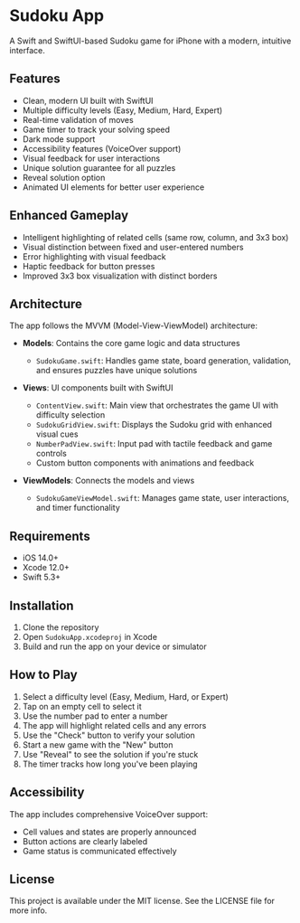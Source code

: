 # Sudoku App

A Swift and SwiftUI-based Sudoku game for iPhone with a modern, intuitive interface.

## Features

- Clean, modern UI built with SwiftUI
- Multiple difficulty levels (Easy, Medium, Hard, Expert)
- Real-time validation of moves
- Game timer to track your solving speed
- Dark mode support
- Accessibility features (VoiceOver support)
- Visual feedback for user interactions
- Unique solution guarantee for all puzzles
- Reveal solution option
- Animated UI elements for better user experience

## Enhanced Gameplay

- Intelligent highlighting of related cells (same row, column, and 3x3 box)
- Visual distinction between fixed and user-entered numbers
- Error highlighting with visual feedback
- Haptic feedback for button presses
- Improved 3x3 box visualization with distinct borders

## Architecture

The app follows the MVVM (Model-View-ViewModel) architecture:

- **Models**: Contains the core game logic and data structures
  - `SudokuGame.swift`: Handles game state, board generation, validation, and ensures puzzles have unique solutions

- **Views**: UI components built with SwiftUI
  - `ContentView.swift`: Main view that orchestrates the game UI with difficulty selection
  - `SudokuGridView.swift`: Displays the Sudoku grid with enhanced visual cues
  - `NumberPadView.swift`: Input pad with tactile feedback and game controls
  - Custom button components with animations and feedback

- **ViewModels**: Connects the models and views
  - `SudokuGameViewModel.swift`: Manages game state, user interactions, and timer functionality

## Requirements

- iOS 14.0+
- Xcode 12.0+
- Swift 5.3+

## Installation

1. Clone the repository
2. Open `SudokuApp.xcodeproj` in Xcode
3. Build and run the app on your device or simulator

## How to Play

1. Select a difficulty level (Easy, Medium, Hard, or Expert)
2. Tap on an empty cell to select it
3. Use the number pad to enter a number
4. The app will highlight related cells and any errors
5. Use the "Check" button to verify your solution
6. Start a new game with the "New" button
7. Use "Reveal" to see the solution if you're stuck
8. The timer tracks how long you've been playing

## Accessibility

The app includes comprehensive VoiceOver support:
- Cell values and states are properly announced
- Button actions are clearly labeled
- Game status is communicated effectively

## License

This project is available under the MIT license. See the LICENSE file for more info.